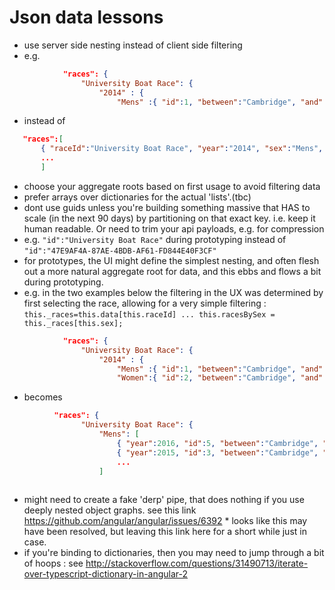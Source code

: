 # Json data lessons

- use server side nesting instead of client side filtering
 - e.g. 

```json
            "races": {
                "University Boat Race": {
                    "2014" : {
                        "Mens" :{ "id":1, "between":"Cambridge", "and":"Oxford", "winner":"??", "time":"??", "location":"??" },
```
 - instead of 

 ```json
    "races":[ 
        { "raceId":"University Boat Race", "year":"2014", "sex":"Mens", "resultId":1, "between":"Cambridge", "and":"Oxford", "winner":"??", "time":"??", "location":"??" }
        ...
        ]
 ```

- choose your aggregate roots based on first usage to avoid filtering data
- prefer arrays over dictionaries for the actual 'lists'.(tbc)
- dont use guids unless you're building something massive that HAS to scale (in the next 90 days) by partitioning on that exact key. i.e. keep it human readable. Or need to trim your api payloads, e.g. for compression
 - e.g. `"id":"University Boat Race"` during prototyping instead of `"id":"47E9AF4A-87AE-4BDB-AF61-FD844E40F3CF"` 
- for prototypes, the UI might define the simplest nesting, and often flesh out a more natural aggregate root for data, and this ebbs and flows a bit during prototyping.
 - e.g. in the two examples below the filtering in the UX was determined by first selecting the race, allowing for a very simple filtering : `this._races=this.data[this.raceId] ... this.racesBySex = this._races[this.sex];`

```json
            "races": {
                "University Boat Race": {
                    "2014" : {
                        "Mens" :{ "id":1, "between":"Cambridge", "and":"Oxford", "winner":"??", "time":"??", "location":"??" },
                        "Women":{ "id":2, "between":"Cambridge", "and":"Oxford", "winner":"??", "time":"??", "location":"??" }},  
```

 - becomes

```json
          "races": {
                "University Boat Race": {
                    "Mens": [
                        { "year":2016, "id":5, "between":"Cambridge", "and":"Oxford", "winner":"Cambridge", "time":"18m41s", "location":"River Thames Tideway"},
                        { "year":2015, "id":3, "between":"Cambridge", "and":"Oxford", "winner":"??", "time":"??", "location":"??"},
                        ...
                    ]
        
```

- might need to create a fake 'derp' pipe, that does nothing if you use deeply nested object graphs. see this link https://github.com/angular/angular/issues/6392 * looks like this may have been resolved, but leaving this link here for a short while just in case.
- if you're binding to dictionaries, then you may need to jump through a bit of hoops : see http://stackoverflow.com/questions/31490713/iterate-over-typescript-dictionary-in-angular-2 